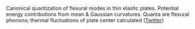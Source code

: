 
Canonical quantization of flexural modes in thin elastic plates. Potential energy contributions from mean & Gaussian curvatures. Quanta are flexural phonons; thermal fluctuations of plate center calculated ([Twitter](https://twitter.com/JoshuahHeath/status/1101612940615213056))
